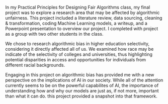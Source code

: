 In my Practical Principles for Designing Fair Algorithms class, my final project was to explore a research area that may be affected by algorithmic unfairness. This project included a literature review, data sourcing, cleaning & transformation, coding Machine Learning models, a writeup, and a Powerpoint presentation to overview our project. I completed with project as a group with two other students in the class.

We chose to research algorithmic bias in higher education selectivity, considering it directly affected all of us. We examined how race may be indicate of the selectivity of colleges and universities, thus highlighting potential disparities in access and opportunities for individuals from different racial backgrounds.

Engaging in this project on algorithmic bias has provided me with a new perspective on the implications of AI in our society. While all of the attention currently seems to be on the powerful capabilites of AI, the importance of understanding how and why our models are just as, if not more, important than what it can do. this project provided a snapshot into that framework.
